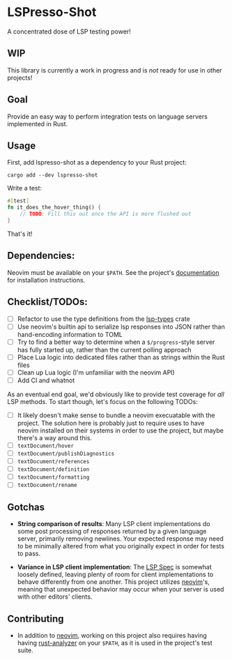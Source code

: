 # LSPresso-Shot

A concentrated dose of LSP testing power!

## WIP

This library is currently a work in progress and is *not* ready for use in other projects!

## Goal

Provide an easy way to perform integration tests on language servers implemented in Rust.

## Usage

First, add lspresso-shot as a dependency to your Rust project:

```shell
cargo add --dev lspresso-shot
```

Write a test:

```rust
#[test]
fn it_does_the_hover_thing() {
    // TODO: Fill this out once the API is more flushed out
}
```

That's it!

## Dependencies:

Neovim must be available on your `$PATH`. See the project's [documentation][nvim-install-docs]
for installation instructions.

## Checklist/TODOs:

- [ ] Refactor to use the type definitions from the [lsp-types](https://github.com/gluon-lang/lsp-types)
crate
- [ ] Use neovim's builtin api to serialize lsp responses into JSON rather than
hand-encoding information to TOML
- [ ] Try to find a better way to determine when a `$/progress`-style server has
fully started up, rather than the current polling approach
- [ ] Place Lua logic into dedicated files rather than as strings within the Rust
files
- [ ] Clean up Lua logic (I'm unfamiliar with the neovim API)
- [ ] Add CI and whatnot

As an eventual end goal, we'd obviously like to provide test coverage for *all* LSP methods.
To start though, let's focus on the following TODOs:

- [ ] It likely doesn't make sense to bundle a neovim execuatable with the project. The
solution here is probably just to require uses to have neovim installed on their systems
in order to use the project, but maybe there's a way around this.
- [ ] `textDocument/hover`
- [ ] `textDocument/publishDiagnostics`
- [ ] `textDocument/references`
- [ ] `textDocument/definition`
- [ ] `textDocument/formatting`
- [ ] `textDocument/rename`

## Gotchas

- **String comparison of results**: Many LSP client implementations do some post processing
of responses returned by a given language server, primarily removing newlines. Your expected
response may need to be minimally altered from what you originally expect in order for tests
to pass.

- **Variance in LSP client implementation**: The [LSP Spec][lsp-spec] is somewhat loosely defined,
leaving plenty of room for client implementations to behave differently from one another. This
project utilizes [neovim](nvim-repo)'s, meaning that unexpected behavior may occur when your server
is used with other editors' clients.

## Contributing

- In addition to [neovim](nvim-repo), working on this project also requires having having
[rust-analyzer](rust-analyzer) on your `$PATH`, as it is used in the project's test suite.

[lsp-spec]: https://microsoft.github.io/language-server-protocol/specifications/lsp/3.17/specification/
[nvim-repo]: https://github.com/neovim/neovim
[nvim-install-docs]: https://github.com/neovim/neovim#install-from-source
[rust-analyzer]: https://github.com/rust-lang/rust-analyzer
